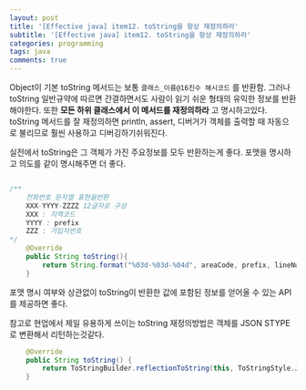 ```yaml
---
layout: post
title: '[Effective java] item12. toString을 항상 재정의하라'
subtitle: '[Effective java] item12. toString을 항상 재정의하라'
categories: programming
tags: java
comments: true
---
```


Object이 기본 toString 메서드는 보통 `클래스_이름@16진수 해시코드`  를 반환함. 그러나 toString 일반규약에 따르면 간결하면서도 사람이 읽기 쉬운 형태의 유익한 정보를 반환해야한다. 또한 **모든 하위 클래스에서 이 메서드를 재정의하라** 고 명시하고있다.  toString 메서드를 잘 재정의하면 println, assert, 디버거가 객체를 출력할 때 자동으로 불리므로 훨씬 사용하고 디버깅하기쉬워진다.  

실전에서 toString은 그 객체가 가진 주요정보를 모두 반환하는게 좋다. 포맷을 명시하고 의도를 같이 명시해주면 더 좋다.

```java

/**
    전화번호 문자열 표현을반환
    XXX-YYYY-ZZZZ 12글자로 구성
    XXX : 지역코드
    YYYY : prefix
    ZZZ : 가입자번호
*/
    @Override
    public String toString(){
        return String.format("%03d-%03d-%04d", areaCode, prefix, lineNum);
    }
```

포맷 명시 여부와 상관없이 toString이 반환한 값에 포함된 정보를 얻어올 수 있는 API를 제공하면 좋다. 

참고로 현업에서 제일 유용하게 쓰이는 toString 재정의방법은 객체를 JSON STYPE로 변환해서 리턴하는것같다.
```java
    @Override
    public String toString() {
        return ToStringBuilder.reflectionToString(this, ToStringStyle.JSON_STYLE);
    }
```